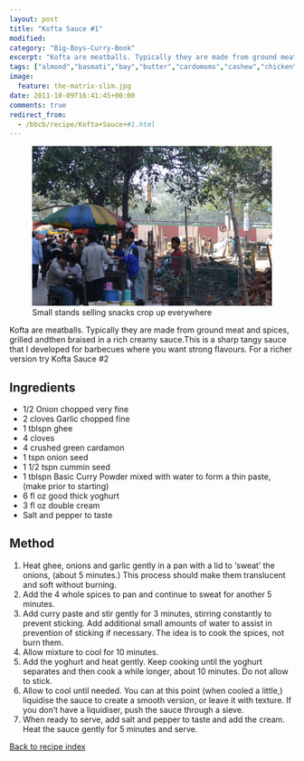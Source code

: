 ```yaml
---
layout: post
title: "Kofta Sauce #1"
modified:
category: "Big-Boys-Curry-Book"
excerpt: "Kofta are meatballs. Typically they are made from ground meat and spices, grilled andthen braised"
tags: ["almond","basmati","bay","butter","cardomoms","cashew","chicken","cinnamon","cloves","cumin","ghee","lamb","mace","nuts","pepper","rice","saffron","turmeric"]
image:
  feature: the-matrix-slim.jpg
date: 2011-10-09T16:41:45+00:00
comments: true
redirect_from: 
  - /bbcb/recipe/Kofta+Sauce+#1.html
---
```


<figure>
	<a href="/images/bbcb/pict1458.jpg" alt="Calcutta, Snacks, India" title="Calcutta, Snacks, India &#169; Ashley Kitson 12/09/2011"><img src="/images/bbcb/pict1458.jpg"/></a>
	<figcaption>Small stands selling snacks crop up everywhere</figcaption>
</figure>

Kofta are meatballs. Typically they are made from ground meat and spices, grilled andthen braised in a rich creamy sauce.This is a sharp tangy sauce that I developed for barbecues where you want strong flavours. For a richer version try Kofta Sauce #2
        
## Ingredients
        
<ul><li>1/2 Onion chopped very fine</li><li>2 cloves Garlic chopped fine</li><li>1 tblspn ghee</li><li>4 cloves</li><li>4 crushed green cardamon</li><li>1 tspn onion seed</li><li>1 1/2 tspn cummin seed</li><li>1 tblspn Basic Curry Powder mixed with water to form a thin paste, (make prior to starting)</li><li>6 fl oz good thick yoghurt</li><li>3 fl oz double cream</li><li>Salt and pepper to taste</li></ul>
        
## Method

<ol><li>Heat ghee, onions and garlic gently in a pan with a lid to &#145;sweat&#146; the onions, (about 5 minutes.) This process should make them translucent and soft without burning.</li><li>Add the 4 whole spices to pan and continue to sweat for another 5 minutes.</li><li>Add curry paste and stir gently for 3 minutes, stirring constantly to prevent sticking. Add additional small amounts of water to assist in prevention of sticking if necessary. The idea is to cook the spices, not burn them.</li><li>Allow mixture to cool for 10 minutes.</li><li>Add the yoghurt and heat gently. Keep cooking until the yoghurt separates and then cook a while longer, about 10 minutes. Do not allow to stick.</li><li>Allow to cool until needed. You can at this point (when cooled a little,) liquidise the sauce to create a smooth version, or leave it with texture. If you don&#146;t have a liquidiser, push the sauce through a sieve.</li><li>When ready to serve, add salt and pepper to taste and add the cream. Heat the sauce  gently for 5 minutes and serve.</li></ol>   

<a href="/bbcb">Back to recipe index</a>      